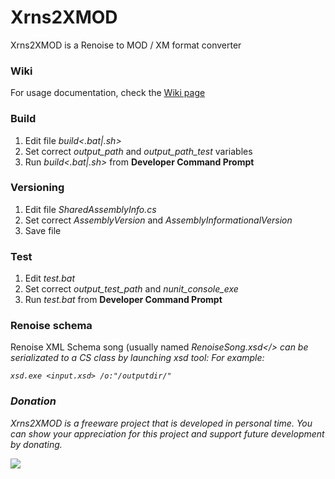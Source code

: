 <div data-type="ad" data-publisher="fstarred.github.io" data-format="728x90" data-zone="xrns2xmod" data-tags="renoise%2cxm%2cmod%2cconverter"></div> 

# Xrns2XMOD
Xrns2XMOD is a Renoise to MOD / XM format converter

### Wiki
For usage documentation, check the [Wiki page](https://github.com/fstarred/xrns2xmod/wiki)

### Build
1. Edit file <i>build<.bat|.sh></i>
2. Set correct <i>output_path</i> and <i>output_path_test</i> variables
3. Run <i>build<.bat|.sh></i> from <b>Developer Command Prompt</b>

### Versioning
1. Edit file <i>SharedAssemblyInfo.cs</i>
2. Set correct <i>AssemblyVersion</i> and <i>AssemblyInformationalVersion</i>
3. Save file

### Test
1. Edit <i>test.bat</i>
2. Set correct <i>output_test_path</i> and <i>nunit_console_exe</i>
3. Run <i>test.bat</i> from <b>Developer Command Prompt</b>

### Renoise schema
Renoise XML Schema song (usually named <i>RenoiseSong<version>.xsd</> can be serializated to a <i>CS</i> class by launching xsd tool:
For example:

```
xsd.exe <input.xsd> /o:"/outputdir/"
```

### Donation
Xrns2XMOD is a freeware project that is developed in personal time. You can show your appreciation for this project and support future development by donating.

[![](https://camo.githubusercontent.com/f896f7d176663a1559376bb56aac4bdbbbe85ed1/68747470733a2f2f7777772e70617970616c6f626a656374732e636f6d2f656e5f55532f692f62746e2f62746e5f646f6e61746543435f4c472e676966)](https://www.paypal.me/FabrizioStellato/5)
